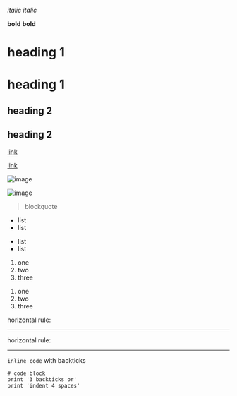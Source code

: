 *italic*
_italic_

**bold**
__bold__

# heading 1
heading 1 
=

## heading 2
heading 2
--

[link](http://google.com)

[link][1]

[1]: http://google.com

![image](https://fadeawayworld.net/.image/c_fit%2Ccs_srgb%2Cfl_progressive%2Cq_auto:good%2Cw_620/MTg1MjkwODQ1MTk1MzQ3NjAz/stephen-curry-pointing.jpg)

![image][1]

[1]: https://fadeawayworld.net/.image/c_fit%2Ccs_srgb%2Cfl_progressive%2Cq_auto:good%2Cw_620/MTg1MjkwODQ1MTk1MzQ3NjAz/stephen-curry-pointing.jpg

> blockquote

* list
* list
- list
- list

1. one
2. two
3. three
1) one
2) two 
3) three

horizontal rule:

---

horizontal rule:

***

`inline code` with backticks

```
# code block
print '3 backticks or'
print 'indent 4 spaces'
```

